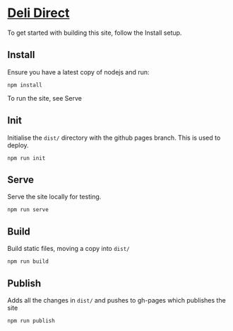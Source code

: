 # [Deli Direct](https://deli.direct/)


To get started with building this site, follow the Install setup.

## Install

Ensure you have a latest copy of nodejs and run:

```
npm install
```

To run the site, see Serve


## Init

Initialise the `dist/` directory with the github pages branch. This is used to deploy.

```
npm run init
```

## Serve

Serve the site locally for testing.

```
npm run serve
```

## Build

Build static files, moving a copy into `dist/`

```
npm run build
```

## Publish

Adds all the changes in `dist/` and pushes to gh-pages which publishes the site

```
npm run publish
```
